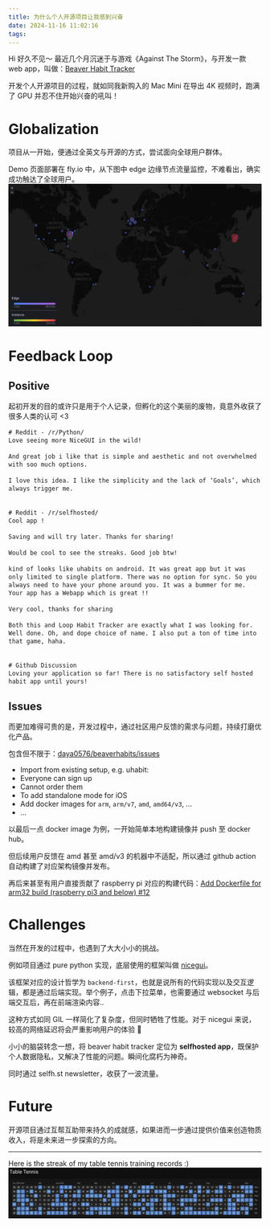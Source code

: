 ```yaml
---
title: 为什么个人开源项目让我感到兴奋
date: 2024-11-16 11:02:16
tags:
---
```


Hi 好久不见～ 最近几个月沉迷于与游戏《Against The Storm》，与开发一款 web app，叫做：[Beaver Habit Tracker](https://github.com/daya0576/beaverhabits)

开发个人开源项目的过程，就如同我新购入的 Mac Mini 在导出 4K 视频时，跑满了 GPU 并忍不住开始兴奋的吼叫！

<!--more-->

# Globalization
项目从一开始，便通过全英文与开源的方式，尝试面向全球用户群体。

Demo 页面部署在 fly.io 中，从下图中 edge 边缘节点流量监控，不难看出，确实成功触达了全球用户。
![](../images/blog/2021-09-04-jvm-note/17317273177416.jpg)

# Feedback Loop

## Positive
起初开发的目的或许只是用于个人记录，但孵化的这个美丽的废物，竟意外收获了很多人类的认可 <3
```shell
# Reddit - /r/Python/
Love seeing more NiceGUI in the wild!

And great job i like that is simple and aesthetic and not overwhelmed with soo much options.

I love this idea. I like the simplicity and the lack of ‘Goals’, which always trigger me.


# Reddit - /r/selfhosted/
Cool app !

Saving and will try later. Thanks for sharing!

Would be cool to see the streaks. Good job btw!

kind of looks like uhabits on android. It was great app but it was only limited to single platform. There was no option for sync. So you always need to have your phone around you. It was a bummer for me.
Your app has a Webapp which is great !!

Very cool, thanks for sharing

Both this and Loop Habit Tracker are exactly what I was looking for. Well done. Oh, and dope choice of name. I also put a ton of time into that game, haha.


# Github Discussion
Loving your application so far! There is no satisfactory self hosted habit app until yours! 
```

## Issues
而更加难得可贵的是，开发过程中，通过社区用户反馈的需求与问题，持续打磨优化产品。

包含但不限于：[daya0576/beaverhabits/issues](https://github.com/daya0576/beaverhabits/issues?q=is%253Aissue+)

- Import from existing setup, e.g. uhabit:
- Everyone can sign up
- Cannot order them
- To add standalone mode for iOS 
- Add docker images for `arm`, `arm/v7`, `amd`, `amd64/v3`, ...
- ...

以最后一点 docker image 为例，一开始简单本地构建镜像并 push 至 docker hub。

但后续用户反馈在 amd 甚至 amd/v3 的机器中不适配，所以通过 github action 自动构建了对应架构镜像并发布。

再后来甚至有用户直接贡献了 raspberry pi 对应的构建代码：[Add Dockerfile for arm32 build (raspberry pi3 and below) #12](https://github.com/daya0576/beaverhabits/pull/12)

# Challenges
当然在开发的过程中，也遇到了大大小小的挑战。

例如项目通过 pure python 实现，底层使用的框架叫做 [nicegui](https://nicegui.io/)。

该框架对应的设计哲学为 `backend-first`，也就是说所有的代码实现以及交互逻辑，都是通过后端实现。举个例子，点击下拉菜单，也需要通过 websocket 与后端交互后，再在前端渲染内容..

这种方式如同 GIL 一样简化了复杂度，但同时牺牲了性能。对于 nicegui 来说，较高的网络延迟将会严重影响用户的体验 🤔

小小的脑袋转念一想，将 beaver habit tracker 定位为 **selfhosted app**，既保护个人数据隐私，又解决了性能的问题。瞬间化腐朽为神奇。

同时通过 selfh.st newsletter，收获了一波流量。

# Future
开源项目通过互帮互助带来持久的成就感，如果进而一步通过提供价值来创造物质收入，将是未来进一步探索的方向。

---

Here is the streak of my table tennis training records :)
![](../images/blog/2021-09-04-jvm-note/17317247576292.jpg)
